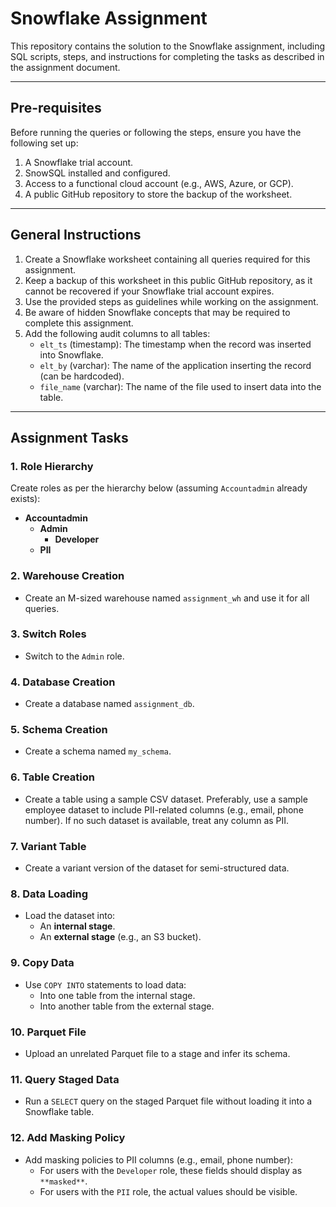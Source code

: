 # Snowflake Assignment

This repository contains the solution to the Snowflake assignment, including SQL scripts, steps, and instructions for completing the tasks as described in the assignment document.

---

## **Pre-requisites**
Before running the queries or following the steps, ensure you have the following set up:
1. A Snowflake trial account.
2. SnowSQL installed and configured.
3. Access to a functional cloud account (e.g., AWS, Azure, or GCP).
4. A public GitHub repository to store the backup of the worksheet.

---

## **General Instructions**
1. Create a Snowflake worksheet containing all queries required for this assignment.
2. Keep a backup of this worksheet in this public GitHub repository, as it cannot be recovered if your Snowflake trial account expires.
3. Use the provided steps as guidelines while working on the assignment.
4. Be aware of hidden Snowflake concepts that may be required to complete this assignment.
5. Add the following audit columns to all tables:
   - `elt_ts` (timestamp): The timestamp when the record was inserted into Snowflake.
   - `elt_by` (varchar): The name of the application inserting the record (can be hardcoded).
   - `file_name` (varchar): The name of the file used to insert data into the table.

---

## **Assignment Tasks**
### 1. **Role Hierarchy**
   Create roles as per the hierarchy below (assuming `Accountadmin` already exists):
   - **Accountadmin**
     - **Admin**
       - **Developer**
     - **PII**

### 2. **Warehouse Creation**
   - Create an M-sized warehouse named `assignment_wh` and use it for all queries.

### 3. **Switch Roles**
   - Switch to the `Admin` role.

### 4. **Database Creation**
   - Create a database named `assignment_db`.

### 5. **Schema Creation**
   - Create a schema named `my_schema`.

### 6. **Table Creation**
   - Create a table using a sample CSV dataset. Preferably, use a sample employee dataset to include PII-related columns (e.g., email, phone number). If no such dataset is available, treat any column as PII.

### 7. **Variant Table**
   - Create a variant version of the dataset for semi-structured data.

### 8. **Data Loading**
   - Load the dataset into:
     - An **internal stage**.
     - An **external stage** (e.g., an S3 bucket).

### 9. **Copy Data**
   - Use `COPY INTO` statements to load data:
     - Into one table from the internal stage.
     - Into another table from the external stage.

### 10. **Parquet File**
   - Upload an unrelated Parquet file to a stage and infer its schema.

### 11. **Query Staged Data**
   - Run a `SELECT` query on the staged Parquet file without loading it into a Snowflake table.

### 12. **Add Masking Policy**
   - Add masking policies to PII columns (e.g., email, phone number):
     - For users with the `Developer` role, these fields should display as `**masked**`.
     - For users with the `PII` role, the actual values should be visible.
